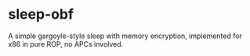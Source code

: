 # sleep-obf
A simple gargoyle-style sleep with memory encryption, implemented for x86 in pure ROP, no APCs involved.
